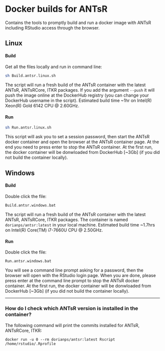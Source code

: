 # Docker builds for ANTsR
Contains the tools to promptly build and run a docker image with ANTsR including RStudio access through the browser.

## Linux
#### Build
Get all the files locally and run in command line:
```bash
sh Build.antsr.linux.sh
```
The script will run a fresh build of the ANTsR container with the latest ANTsR, ANTsRCore, ITKR packages. If you add the argument `--push` it will push the image online at the DockerHub registry (you can change your DockerHub username in the script). Estimated build time ~1hr on Intel(R) Xeon(R) Gold 6142 CPU @ 2.60GHz.

#### Run
```bash
sh Run.antsr.linux.sh
```
This script will ask you to set a session password, then start the ANTsR docker container and open the browser at the ANTsR container page. At the end you need to press enter to stop the ANTsR container. At the first run, the docker container will be donwloaded from DockerHub [~3Gb]  (if you did not build the container locally).


## Windows
#### Build
Double click the file:
```
Build.antsr.windows.bat
```
The script will run a fresh build of the ANTsR container with the latest ANTsR, ANTsRCore, ITKR packages. The container is named `dorianps/antsr:latest` in your local machine. Estimated build time ~1.7hrs on Intel(R) Core(TM) i7-7660U CPU @ 2.50GHz.

#### Run
Double click the file:
```
Run.antsr.windows.bat
```
You will see a command line prompt asking for a password, then the browser will open with the RStudio login page. When you are done, please press enter at the command line prompt to stop the ANTsR docker container. At the first run, the docker container will be donwloaded from DockerHub [~3Gb]  (if you did not build the container locally).

---

### How do I check which ANTsR version is installed in the container?
The following command will print the commits installed for ANTsR, ANTsRCore, ITKR:
```
docker run -u 0 --rm dorianps/antsr:latest Rscript /home/rstudio/.Rprofile
```


